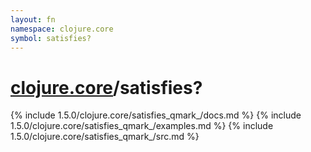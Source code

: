 ```yaml
---
layout: fn
namespace: clojure.core
symbol: satisfies?
---
```


# [clojure.core](../)/satisfies?

{% include 1.5.0/clojure.core/satisfies_qmark_/docs.md %}
{% include 1.5.0/clojure.core/satisfies_qmark_/examples.md %}
{% include 1.5.0/clojure.core/satisfies_qmark_/src.md %}

